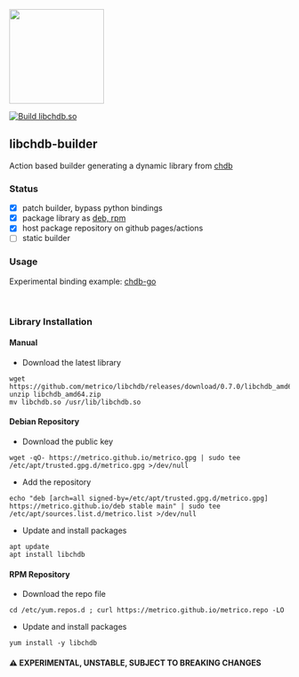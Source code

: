 <a href="https://chdb.fly.dev" target="_blank">
  <img src="https://user-images.githubusercontent.com/1423657/236688026-812c5d02-ddcc-4726-baf8-c7fe804c0046.png" width=170 />
</a>

[![Build libchdb.so](https://github.com/metrico/libchdb/actions/workflows/build_lib.yml/badge.svg)](https://github.com/metrico/libchdb/actions/workflows/build_lib.yml)

## libchdb-builder

Action based builder generating a dynamic library from [chdb](https://github.com/chdb-io/chdb)

### Status
- [x] patch builder, bypass python bindings
- [x] package library as [deb, rpm](https://github.com/metrico/libchdb/releases)
- [x] host package repository on github pages/actions
- [ ] static builder

### Usage
Experimental binding example: [chdb-go](https://github.com/chdb-io/chdb-go)

<br>

### Library Installation

#### Manual
- Download the latest library
```
wget https://github.com/metrico/libchdb/releases/download/0.7.0/libchdb_amd64.zip
unzip libchdb_amd64.zip
mv libchdb.so /usr/lib/libchdb.so
```

#### Debian Repository
- Download the public key
```
wget -qO- https://metrico.github.io/metrico.gpg | sudo tee /etc/apt/trusted.gpg.d/metrico.gpg >/dev/null
```

- Add the repository
```
echo "deb [arch=all signed-by=/etc/apt/trusted.gpg.d/metrico.gpg] https://metrico.github.io/deb stable main" | sudo tee /etc/apt/sources.list.d/metrico.list >/dev/null
```

- Update and install packages
```
apt update
apt install libchdb
```

#### RPM Repository
- Download the repo file
```
cd /etc/yum.repos.d ; curl https://metrico.github.io/metrico.repo -LO
```
- Update and install packages
```
yum install -y libchdb
```


#### :warning: EXPERIMENTAL, UNSTABLE, SUBJECT TO BREAKING CHANGES
